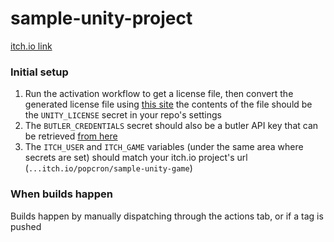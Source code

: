 # sample-unity-project
[itch.io link](https://popcron.itch.io/sample-unity-game)

### Initial setup
1. Run the activation workflow to get a license file, then convert the generated license file using [this site](https://license.unity3d.com/manual)
  the contents of the file should be the `UNITY_LICENSE` secret in your repo's settings
2. The `BUTLER_CREDENTIALS` secret should also be a butler API key that can be retrieved [from here](https://itch.io/user/settings/api-keys)
3. The `ITCH_USER` and `ITCH_GAME` variables (under the same area where secrets are set) should match your itch.io project's url (`...itch.io/popcron/sample-unity-game`)

### When builds happen
Builds happen by manually dispatching through the actions tab, or if a tag is pushed
